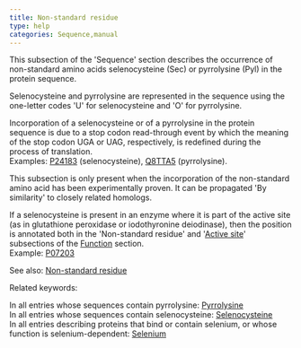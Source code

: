 ```yaml
---
title: Non-standard residue
type: help
categories: Sequence,manual
---
```


This subsection of the 'Sequence' section describes the occurrence of non-standard amino acids selenocysteine (Sec) or pyrrolysine (Pyl) in the protein sequence.

Selenocysteine and pyrrolysine are represented in the sequence using the one-letter codes 'U' for selenocysteine and 'O' for pyrrolysine.

Incorporation of a selenocysteine or of a pyrrolysine in the protein sequence is due to a stop codon read-through event by which the meaning of the stop codon UGA or UAG, respectively, is redefined during the process of translation.  
Examples: [P24183](https://www.uniprot.org/uniprotkb/P24183/entry#sequences) (selenocysteine), [Q8TTA5](https://www.uniprot.org/uniprotkb/Q8TTA5/entry#sequences) (pyrrolysine).

This subsection is only present when the incorporation of the non-standard amino acid has been experimentally proven. It can be propagated 'By similarity' to closely related homologs.

If a selenocysteine is present in an enzyme where it is part of the active site (as in glutathione peroxidase or iodothyronine deiodinase), then the position is annotated both in the 'Non-standard residue' and '[Active site](https://www.uniprot.org/help/act_site)' subsections of the [Function](https://www.uniprot.org/help/function_section) section.  
Example: [P07203](https://www.uniprot.org/uniprotkb/P07203)

See also: [Non-standard residue](https://www.uniprot.org/help/non_std)

Related keywords:

In all entries whose sequences contain pyrrolysine: [Pyrrolysine](https://www.uniprot.org/keywords/KW-0669)  
In all entries whose sequences contain selenocysteine: [Selenocysteine](https://www.uniprot.org/keywords/KW-0712)  
In all entries describing proteins that bind or contain selenium, or whose function is selenium-dependent: [Selenium](https://www.uniprot.org/keywords/KW-0711)
